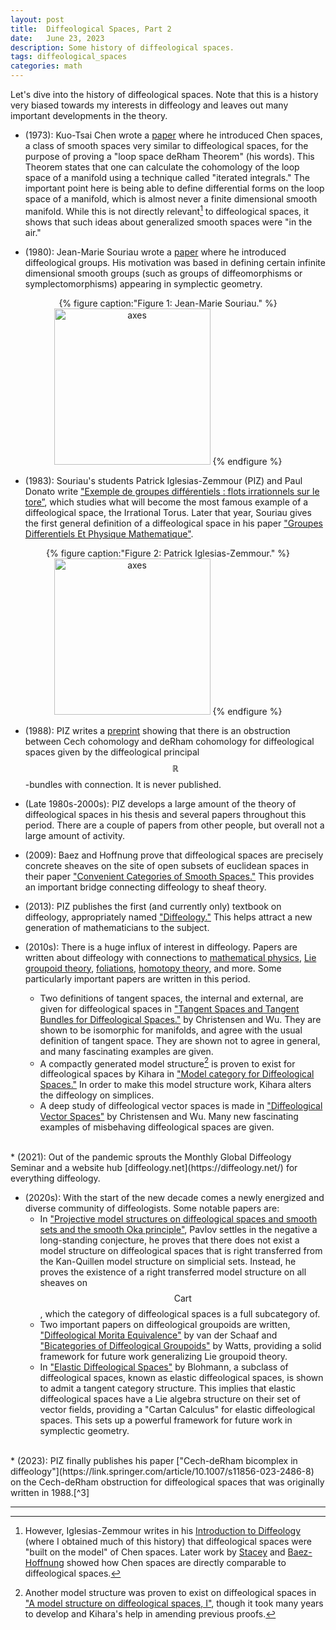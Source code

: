 ```yaml
---
layout: post
title:  Diffeological Spaces, Part 2
date:   June 23, 2023
description: Some history of diffeological spaces.
tags: diffeological_spaces
categories: math
---
```


Let's dive into the history of diffeological spaces. Note that this is a history very biased towards my interests in diffeology and leaves out many important developments in the theory.

* (1973): Kuo-Tsai Chen wrote a [paper](https://www.jstor.org/stable/1970846?origin=crossref) where he introduced Chen spaces, a class of smooth spaces very similar to diffeological spaces, for the purpose of proving a "loop space deRham Theorem" (his words). This Theorem states that one can calculate the cohomology of the loop space of a manifold using a technique called "iterated integrals." The important point here is being able to define differential forms on the loop space of a manifold, which is almost never a finite dimensional smooth manifold. While this is not directly relevant[^1] to diffeological spaces, it shows that such ideas about generalized smooth spaces were "in the air."

[^1]: However, Iglesias-Zemmour writes in his [Introduction to Diffeology](http://math.huji.ac.il/~piz/documents/AITD.pdf) (where I obtained much of this history) that diffeological spaces were "built on the model" of Chen spaces. Later work by [Stacey](https://arxiv.org/abs/0802.2225) and [Baez-Hoffnung](https://arxiv.org/abs/0807.1704) showed how Chen spaces are directly comparable to diffeological spaces.

* (1980): Jean-Marie Souriau wrote a [paper](https://link.springer.com/chapter/10.1007/bfb0089728) where he introduced diffeological groups. His motivation was based in defining certain infinite dimensional smooth groups (such as groups of diffeomorphisms or symplectomorphisms) appearing in symplectic geometry.


<div align="center">
{% figure caption:"Figure 1: Jean-Marie Souriau." %}
<img src="../../../assets/img/souriau.jpeg" alt="axes" width="250"/>
{% endfigure %}
</div>

* (1983): Souriau's students Patrick Iglesias-Zemmour (PIZ) and Paul Donato write ["Exemple de groupes différentiels : flots irrationnels sur le
tore”](http://math.huji.ac.il/~piz/documents/EDGDFISLT.pdf), which studies what will become the most famous example of a diffeological space, the Irrational Torus. Later that year, Souriau gives the first general definition of a diffeological space in his paper ["Groupes Differentiels Et Physique Mathematique"](http://math.huji.ac.il/~piz/documents-others/JMS-GDEPM-1983.pdf). 

<div align="center">
{% figure caption:"Figure 2: Patrick Iglesias-Zemmour." %}
<img src="../../../assets/img/iglesias-zemmour.jpeg" alt="axes" width="250"/>
{% endfigure %}
</div>

* (1988): PIZ writes a [preprint](http://math.huji.ac.il/~piz/documents/BCCED.pdf) showing that there is an obstruction between Cech cohomology and deRham cohomology for diffeological spaces given by the diffeological principal $$\mathbb{R}$$-bundles with connection. It is never published.

* (Late 1980s-2000s): PIZ develops a large amount of the theory of diffeological spaces in his thesis and several papers throughout this period. There are a couple of papers from other people, but overall not a large amount of activity.

* (2009): Baez and Hoffnung prove that diffeological spaces are precisely concrete sheaves on the site of open subsets of euclidean spaces in their paper ["Convenient Categories of Smooth Spaces."](https://arxiv.org/abs/0807.1704) This provides an important bridge connecting diffeology to sheaf theory.

* (2013): PIZ publishes the first (and currently only) textbook on diffeology, appropriately named ["Diffeology."](https://www.google.com/books/edition/Diffeology/Nb0xAAAAQBAJ?hl=en) This helps attract a new generation of mathematicians to the subject.

* (2010s): There is a huge influx of interest in diffeology. Papers are written about diffeology with connections to [mathematical physics](https://arxiv.org/abs/0911.3212), [Lie groupoid theory](https://arxiv.org/abs/1309.3001), [foliations](https://arxiv.org/abs/0903.2871), [homotopy theory](https://arxiv.org/abs/1311.6394), and more. Some particularly important papers are written in this period.
    *  Two definitions of tangent spaces, the internal and external, are given for diffeological spaces in ["Tangent Spaces and Tangent Bundles for Diffeological Spaces."](https://arxiv.org/abs/1411.5425) by Christensen and Wu. They are shown to be isomorphic for manifolds, and agree with the usual definition of tangent space. They are shown not to agree in general, and many fascinating examples are given.
    * A compactly generated model structure[^2] is proven to exist for diffeological spaces by Kihara in ["Model category for Diffeological Spaces."](https://arxiv.org/abs/1605.06794) In order to make this model structure work, Kihara alters the diffeology on simplices.
    * A deep study of diffeological vector spaces is made in ["Diffeological Vector Spaces"](https://arxiv.org/abs/1703.07564) by Christensen and Wu. Many new fascinating examples of misbehaving diffeological spaces are given.

<br>
* (2021): Out of the pandemic sprouts the Monthly Global Diffeology Seminar and a website hub [diffeology.net](https://diffeology.net/) for everything diffeology.

* (2020s): With the start of the new decade comes a newly energized and diverse community of diffeologists. Some notable papers are:
    * In ["Projective model structures on diffeological spaces and smooth sets and the smooth Oka principle"](https://arxiv.org/abs/2210.12845), Pavlov settles in the negative a long-standing conjecture, he proves that there does not exist a model structure on diffeological spaces that is right transferred from the Kan-Quillen model structure on simplicial sets. Instead, he proves the existence of a right transferred model structure on all sheaves on $$\mathsf{Cart}$$, which the category of diffeological spaces is a full subcategory of.
    * Two important papers on diffeological groupoids are written, ["Diffeological Morita Equivalence"](https://arxiv.org/abs/2007.09901) by van der Schaaf and ["Bicategories of Diffeological Groupoids"](https://arxiv.org/abs/2206.12730) by Watts, providing a solid framework for future work generalizing Lie groupoid theory.
    * In ["Elastic Diffeological Spaces"](https://arxiv.org/abs/2301.02583) by Blohmann, a subclass of diffeological spaces, known as elastic diffeological spaces, is shown to admit a tangent category structure. This implies that elastic diffeological spaces have a Lie algebra structure on their set of vector fields, providing a "Cartan Calculus" for elastic diffeological spaces. This sets up a powerful framework for future work in symplectic geometry.

<br>
* (2023): PIZ finally publishes his paper ["Cech-deRham bicomplex in diffeology"](https://link.springer.com/article/10.1007/s11856-023-2486-8) on the Cech-deRham obstruction for diffeological spaces that was originally written in 1988.[^3]

---

[^2]: Another model structure was proven to exist on diffeological spaces in ["A model structure on diffeological spaces, I"](https://arxiv.org/abs/2011.12842), though it took many years to develop and Kihara's help in amending previous proofs.

[^3]: I can't help but mention that at the time of writing, there are four different versions of Cech cohomology for diffeological spaces in the literature. Indeed, there is PIZ's, defined in his paper above. There is Krepski, Watts and Wolbert's diffeological Cech cohomology given in ["Sheaves, principal bundles, and Čech cohomology for diffeological spaces"](https://arxiv.org/abs/2111.01032). There is my version of Cech cohomology for diffeological spaces defined in ["Diffeological Principal Bundles and Principal Infinity Bundles"](https://arxiv.org/abs/2202.11023) which is called $$\infty$$-stack cohomology. Finally there is Ahmadi's version of diffeological Cech cohomology given in ["Diffeological Cech Cohomology."](https://arxiv.org/abs/2303.03251) It is currently an open question as to whether any of these cohomologies agree for all diffeological spaces.